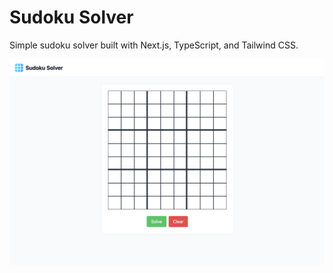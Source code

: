 # Sudoku Solver

Simple sudoku solver built with Next.js, TypeScript, and Tailwind CSS.

![Sudoku Solver](./public/images/solverScreenshot.png)